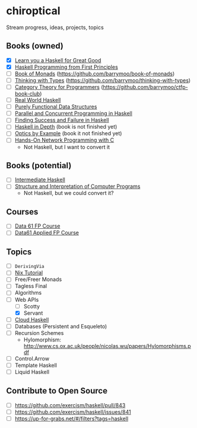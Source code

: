 # chiroptical
Stream progress, ideas, projects, topics

## Books (owned)

- [x] [Learn you a Haskell for Great Good](http://learnyouahaskell.com/)
- [x] [Haskell Programming from First Principles](http://haskellbook.com/)
- [ ] [Book of Monads](https://www.amazon.com/Book-Monads-practice-applied-problems-ebook/dp/B07JNZHYLT) (https://github.com/barrymoo/book-of-monads)
- [ ] [Thinking with Types](https://leanpub.com/thinking-with-types/) (https://github.com/barrymoo/thinking-with-types)
- [ ] [Category Theory for Programmers](https://github.com/hmemcpy/milewski-ctfp-pdf) (https://github.com/barrymoo/ctfp-book-club)
- [ ] [Real World Haskell](http://book.realworldhaskell.org/)
- [ ] [Purely Functional Data Structures](https://www.amazon.com/Purely-Functional-Data-Structures-Okasaki/dp/0521663504)
- [ ] [Parallel and Concurrent Programming in Haskell](https://simonmar.github.io/pages/pcph.html)
- [ ] [Finding Success and Failure in Haskell](https://leanpub.com/finding-success-in-haskell)
- [ ] [Haskell in Depth](https://www.manning.com/books/haskell-in-depth) (book is not finished yet)
- [ ] [Optics by Example](https://www.patreon.com/ChrisPenner) (book it not finished yet)
- [ ] [Hands-On Network Programming with C](https://www.packtpub.com/networking-and-servers/hands-network-programming-c)
  - Not Haskell, but I want to convert it

## Books (potential)

- [ ] [Intermediate Haskell](https://intermediatehaskell.com/)
- [ ] [Structure and Interpretation of Computer Programs](https://github.com/sarabander/sicp-pdf)
  - Not Haskell, but we could convert it?

## Courses

- [ ] [Data 61 FP Course](https://github.com/data61/fp-course)
- [ ] [Data61 Applied FP Course](https://github.com/qfpl/applied-fp-course)

## Topics

- [ ] `DerivingVia`
- [ ] [Nix Tutorial](https://nixos.org/nixos/nix-pills/why-you-should-give-it-a-try.html)
- [ ] Free/Freer Monads
- [ ] Tagless Final
- [ ] Algorithms
- [ ] Web APIs
  - [ ] Scotty
  - [X] Servant
- [ ] [Cloud Haskell](http://haskell-distributed.github.io/)
- [ ] Databases (Persistent and Esqueleto)
- [ ] Recursion Schemes
  - Hylomorphism: http://www.cs.ox.ac.uk/people/nicolas.wu/papers/Hylomorphisms.pdf
- [ ] Control.Arrow
- [ ] Template Haskell
- [ ] Liquid Haskell

## Contribute to Open Source

- [ ] https://github.com/exercism/haskell/pull/843
- [ ] https://github.com/exercism/haskell/issues/841
- [ ] https://up-for-grabs.net/#/filters?tags=haskell
